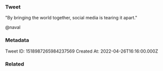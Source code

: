 ### Tweet
"By bringing the world together, social media is tearing it apart."

@naval

### Metadata
Tweet ID: 1518987265984237569
Created At: 2022-04-26T16:16:00.000Z

### Related

